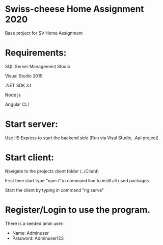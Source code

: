 # Swiss-cheese Home Assignment 2020

Base project for SV Home Assignment

# Requirements:

SQL Server Management Studio

Visual Studio 2019

.NET SDK 3.1

Node js

Angular CLI



# Start server:

Use IIS Express to start the backend side (Run via Visul Studio, .Api project)

# Start client:

Navigate to the projects client folder (../Client)

First time start type "npm i" in command line to instll all used packages

Start the client by typing in command "ng serve"

# Register/Login to use the program.

There is a seeded amin user:
  - Name: Adminuser
  - Password: Adminuser123
